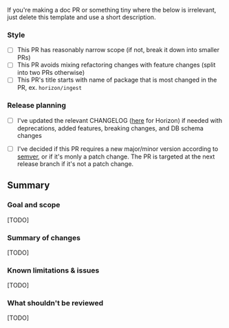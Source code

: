 If you're making a doc PR or something tiny where the below is irrelevant, just delete this template and use a short description.

### Style

* [ ] This PR has reasonably narrow scope (if not, break it down into smaller PRs)
* [ ] This PR avoids mixing refactoring changes with feature changes (split into two PRs otherwise)
* [ ] This PR's title starts with name of package that is most changed in the PR, ex. `horizon/ingest` 

### Release planning

* [ ] I've updated the relevant CHANGELOG ([here](services/horizon/CHANGELOG.md) for Horizon) if needed with deprecations, added features, breaking changes, and DB schema changes
* [ ] I've decided if this PR requires a new major/minor version according to [semver](https://semver.org/), or if it's monly a patch change. The PR is targeted at the next release branch if it's not a patch change.


## Summary

### Goal and scope

[TODO]

### Summary of changes

[TODO]

### Known limitations & issues

[TODO]

### What shouldn't be reviewed

[TODO]
